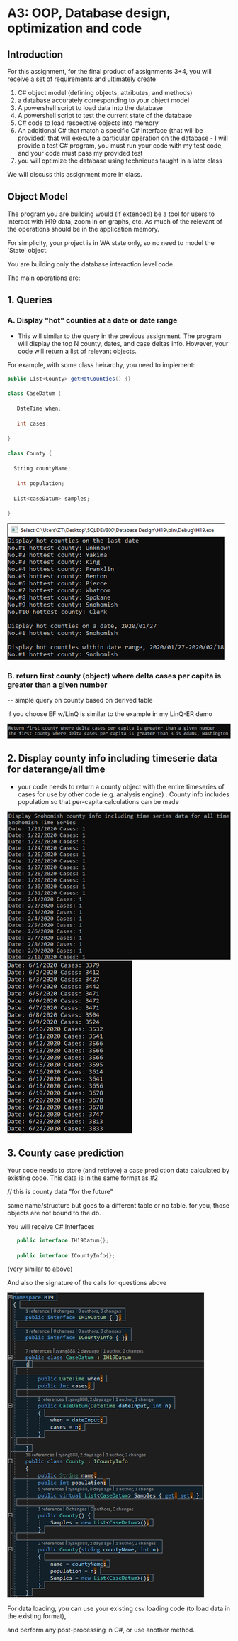 # A3: OOP, Database design, optimization and code

## Introduction

For this assignment, for the final product of assignments 3+4, you will receive a set of requirements and ultimately create

1. C# object model (defining objects, attributes, and methods)
2. a database accurately corresponding to your object model
3. A powershell script to load data into the database
4. A powershell script to test the current state of the database
5. C# code to load respective objects into memory
6.  An additional C# that match a specific C# Interface (that will be provided) that will execute a particular operation on the database - I will provide a test C# program, you must run your code with my test code, and your code must pass my provided test
7. you will optimize the database using techniques taught in a later class

We will discuss this assignment more in class.

## Object Model

The program you are building would (if extended) be a tool for users to interact with H19 data, zoom in on graphs, etc. As much of the relevant of the operations should be in the application memory.

For simplicity, your project is in WA state only, so no need to model the 'State' object.

You are building only the database interaction level code.

The main operations are:

## 1. Queries

### A. Display "hot" counties at a date or date range

- This will similar to the query in the previous assignment. The program will display the top N county, dates, and case deltas info. However, your code will return a list of relevant objects.

For example, with some class heirarchy, you need to implement:

```csharp
public List<County> getHotCounties() {}

class CaseDatum {

   DateTime when;

   int cases;

}

class County {

  String countyName;

   int population;

  List<caseDatum> samples;

}
```
![Image of Tests](/images/hotcounties.png)

### B. return first county (object) where delta cases per capita is greater than a given number

-- simple query on county based on derived table

if you choose EF w/LinQ is similar to the example in my LinQ-ER demo

![Image of Tests](/images/delta.png)

## 2. Display county info including timeserie data for daterange/all time

- your code needs to return a county object with the entire timeseries of cases for use by other code (e.g. analysis engine) . County info includes population so that per-capita calculations can be made

![Image of Tests](/images/timeseries.png)
![Image of Tests](/images/timeseries2.png)

## 3. County case prediction

Your code needs to store (and retrieve) a case prediction data calculated by existing code. This data is in the same format as #2

// this is county data "for the future"

same name/structure but goes to a different table or no table. for you, those objects are not bound to the db.

You will receive C# Interfaces
```csharp
   public interface IH19Datum{};

   public interface ICountyInfo{};
```

(very similar to above)

And also the signature of the  calls for questions above

![Image of Tests](/images/interface.png)

For data loading, you can use your existing csv loading code (to load data in the existing format),

and perform any post-processing in C#, or use another method.   
